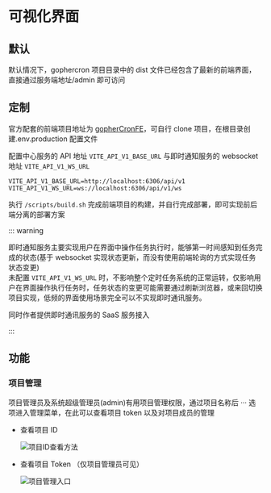 # 可视化界面

## 默认

默认情况下，gophercron 项目目录中的 dist 文件已经包含了最新的前端界面，直接通过服务端地址/admin 即可访问

## 定制

官方配套的前端项目地址为 [gopherCronFE](https://github.com/holdno/gopherCronFe)，可自行 clone 项目，在根目录创建.env.production 配置文件

配置中心服务的 API 地址 `VITE_API_V1_BASE_URL` 与即时通知服务的 websocket 地址 `VITE_API_V1_WS_URL`

```shell
VITE_API_V1_BASE_URL=http://localhost:6306/api/v1
VITE_API_V1_WS_URL=ws://localhost:6306/api/v1/ws
```

执行 `/scripts/build.sh` 完成前端项目的构建，并自行完成部署，即可实现前后端分离的部署方案

::: warning

即时通知服务主要实现用户在界面中操作任务执行时，能够第一时间感知到任务完成的状态(基于 websocket 实现状态更新，而没有使用前端轮询的方式实现任务状态变更)  
未配置 `VITE_API_V1_WS_URL` 时，不影响整个定时任务系统的正常运转，仅影响用户在界面操作执行任务时，任务状态的变更可能需要通过刷新浏览器，或来回切换项目实现，低频的界面使用场景完全可以不实现即时通讯服务。

同时作者提供即时通讯服务的 SaaS 服务接入

:::

## 功能

### 项目管理

项目管理员及系统超级管理员(admin)有用项目管理权限，通过项目名称后 ··· 选项进入管理菜单，在此可以查看项目 token 以及对项目成员的管理

- 查看项目 ID

  ![项目ID查看方法](/定时任务项目ID查看.jpg)

- 查看项目 Token （仅项目管理员可见）

  ![项目管理入口](/项目管理入口.png)
